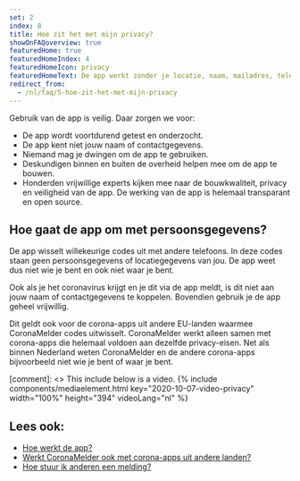 ```yaml
---
set: 2
index: 8
title: Hoe zit het met mijn privacy?
showOnFAQoverview: true
featuredHome: true
featuredHomeIndex: 4
featuredHomeIcon: privacy
featuredHomeText: De app werkt zonder je locatie, naam, mailadres, telefoonnummer of andere contactgegevens.
redirect_from: 
  - /nl/faq/5-hoe-zit-het-met-mijn-privacy
---
```

Gebruik van de app is veilig. Daar zorgen we voor:

- De app wordt voortdurend getest en onderzocht.
- De app kent niet jouw naam of contactgegevens.
- Niemand mag je dwingen om de app te gebruiken.
- Deskundigen binnen en buiten de overheid helpen mee om de app te bouwen.
- Honderden vrijwillige experts kijken mee naar de bouwkwaliteit, privacy en veiligheid van de app. De werking van de app is helemaal transparant en open source.

## Hoe gaat de app om met persoonsgegevens?

De app wisselt willekeurige codes uit met andere telefoons. In deze codes staan geen persoonsgegevens of locatiegegevens van jou. De app weet dus niet wie je bent en ook niet waar je bent.

Ook als je het coronavirus krijgt en je dit via de app meldt, is dit niet aan jouw naam of contactgegevens te koppelen. Bovendien gebruik je de app geheel vrijwillig.

Dit geldt ook voor de corona-apps uit andere EU-landen waarmee CoronaMelder codes uitwisselt. CoronaMelder werkt alleen samen met corona-apps die helemaal voldoen aan dezelfde privacy-eisen. Net als binnen Nederland weten CoronaMelder en de andere corona-apps bijvoorbeeld niet wie je bent of waar je bent.

[comment]: <> This include below is a video.
{% include components/mediaelement.html key="2020-10-07-video-privacy" width="100%" height="394" videoLang="nl" %}

## Lees ook:
 
- [Hoe werkt de app?](/nl/faq/1-2-hoe-werkt-de-app)
- [Werkt CoronaMelder ook met corona-apps uit andere landen?](/nl/faq/13-gebruik-app-uit-ander-land)
- [Hoe stuur ik anderen een melding?](/nl/faq/1-4-hoe-stuur-ik-een-melding)

